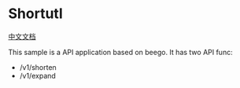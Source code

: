 # Shortutl

[中文文档](./README_ZH.md)

This sample is a API application based on beego. It has two API func:

- /v1/shorten
- /v1/expand
